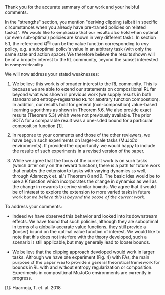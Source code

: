 
Thank you for the accurate summary of our work and your helpful comments. 

In the "strengths" section, you mention "deriving clipping (albeit in specific circumstances when you already have pre-trained policies on related tasks)". We would like to emphasize that our results also hold when optimal (or even sub-optimal) policies are known in very different tasks. In section 5.1, the referenced $Q^{\pi_k}$ can be the value function corresponding to *any* policy, e.g. a suboptimal policy's value in an arbitrary task (with only the same state and action space). We therefore believe the results shown will be of a broader interest to the RL community, beyond the subset interested in compositionality.

We will now address your stated weaknesses:

1. We believe this work is of broader interest to the RL community. This is because we are able to extend our statements on compositional RL far beyond what was shown in previous work (we supply results in both standard and entropy-regularized RL for arbitrary function composition). In addition, our results hold for general (non-composition) value-based learning algorithms as shown in Theorem 5.6. We also provide exact results (Theorem 5.3) which were not previously available. The prior SOTA for a comparable result was a one-sided bound for a particular composition function [1].


2. In response to your comments and those of the other reviewers, we have begun such experiments on larger-scale tasks (MuJoCo environments). If provided the opportunity, we would happy to include the results of such experiments in a revised version of the paper.


3. While we agree that the focus of the current work is on such tasks (which differ only on the reward function), there is a path for future work that enables the extension to tasks with varying dynamics as well, through Adamczyk et. al.'s Theorem 8 and 9. The basic idea would be to use a $K$ function which incorporates the change in dynamics as well as the change in rewards to derive similar bounds. We agree that it would be of interest to explore the extension to more varied tasks in future work *but we believe this is beyond the scope of the current work*.

To address your comments:

- Indeed we have observed this behavior and looked into its downstream effects. We have found that such policies, although they are suboptimal in terms of a globally accurate value functions, they still provide a (looser) bound on the optimal value function of interest. We would like to note that this does not interfere with the theory developed, such a scenario is still applicable, but may generally lead to looser bounds. 

- We believe that the clipping approach developed would work in larger tasks. Although we have one experiment (Fig. 4) with FAs, the main purpose of the paper was to provide a general theoretical framework for bounds in RL with and without entropy regularization or composition. Experiments in compositional MuJoCo environments are currently in progress.

[1]: Haarnoja, T. et. al. 2018

